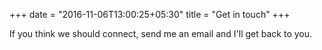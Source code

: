 +++
date = "2016-11-06T13:00:25+05:30"
title = "Get in touch"
+++

If you think we should connect, send me an email and I'll get back to you.
